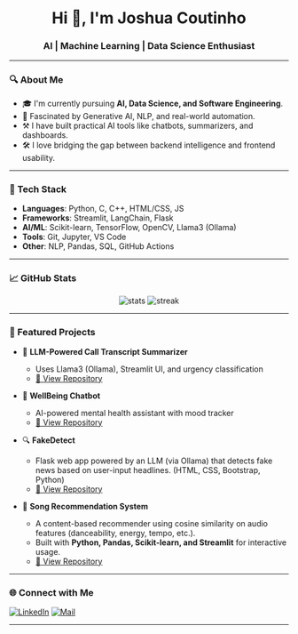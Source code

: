 <h1 align="center">Hi 👋, I'm Joshua Coutinho</h1>
<h3 align="center">AI | Machine Learning | Data Science Enthusiast</h3>

---

### 🔍 About Me

- 🎓 I'm currently pursuing **AI, Data Science, and Software Engineering**.
- 🧠 Fascinated by Generative AI, NLP, and real-world automation.
- ⚒️ I have built practical AI tools like chatbots, summarizers, and dashboards.
- 🛠 I love bridging the gap between backend intelligence and frontend usability.

---

### 🔧 Tech Stack

- **Languages**: Python, C, C++, HTML/CSS, JS
- **Frameworks**: Streamlit, LangChain, Flask
- **AI/ML**: Scikit-learn, TensorFlow, OpenCV, Llama3 (Ollama)
- **Tools**: Git, Jupyter, VS Code
- **Other**: NLP, Pandas, SQL, GitHub Actions

---

### 📈 GitHub Stats

<p align="center">
  <img src="https://github-readme-stats.vercel.app/api?username=JoshuaCoutinho-AI&show_icons=true&theme=radical" alt="stats" />
  <img src="https://github-readme-streak-stats.herokuapp.com/?user=JoshuaCoutinho-AI&theme=radical" alt="streak" />
</p>

---

### 📌 Featured Projects

- 💬 **LLM-Powered Call Transcript Summarizer**
  - Uses Llama3 (Ollama), Streamlit UI, and urgency classification
  - [🔗 View Repository](https://github.com/JoshuaCoutinho-AI/LLM-Call-Transcript-Summarizer)

- 🤖 **WellBeing Chatbot**
  - AI-powered mental health assistant with mood tracker
  - [🔗 View Repository](https://github.com/JoshuaCoutinho-AI/WellBeing-Streamlit-chatbot-project)
    
- 🔍 **FakeDetect**
  - Flask web app powered by an LLM (via Ollama) that detects fake news based on user-input headlines. (HTML, CSS, Bootstrap, Python)
  - [🔗 View Repository](https://github.com/JoshuaCoutinho-AI/fake-detect-fake-news-detector)

- 🎵 **Song Recommendation System**
  - A content-based recommender using cosine similarity on audio features (danceability, energy, tempo, etc.).
  - Built with **Python, Pandas, Scikit-learn, and Streamlit** for interactive usage.
  - [🔗 View Repository](https://github.com/JoshuaCoutinho-AI/Song-Recommendation-System-ML4E-Induction-Task-)

---


### 🌐 Connect with Me

[![LinkedIn](https://img.shields.io/badge/LinkedIn-blue?style=for-the-badge&logo=linkedin)](https://www.linkedin.com/in/joshua-coutinho-049a0a340)
[![Mail](https://img.shields.io/badge/Email-D14836?style=for-the-badge&logo=gmail&logoColor=white)](mailto:joshuacoutinho02@gmail.com)

---
